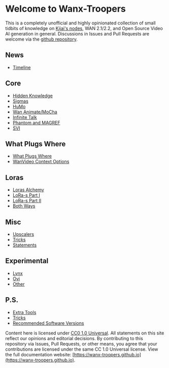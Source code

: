 # Welcome to Wanx-Troopers

This is a completely unofficial and highly opinionated collection of small tidbits of knowledge on [Kijai's nodes](https://github.com/kijai/ComfyUI-WanVideoWrapper),
WAN 2.1/2.2, and Open Source Video AI generation in general. Discussions in Issues and Pull Requests are welcome via the [github repository](https://github.com/wanx-troopers/wanx-troopers.github.io).

## News

* [Timeline](timeline.md)

## Core

* [Hidden Knowledge](hidden-knowledge.md)
* [Sigmas](sigmas.md)
* [HuMo](HuMo-info.md)
* [Wan Animate/MoCha](wan-animate-mocha.md)
* [Infinite Talk](infinite-talk.md)
* [Phantom and MAGREF](phantom-magref.md)
* [SVI](svi.md)

## What Plugs Where

* [What Plugs Where](what-plugs-where/what-plugs-where.md)
* [WanVideo Context Options](what-plugs-where/context-options.md)

## Loras

* [Loras Alchemy](loras/alchemy.md)
* [LoRa-s Part I](loras/part-01.md)
* [LoRa-s Part II](loras/part-02.md)
* [Both Ways](loras/both-ways.md)

## Misc

* [Upscalers](upscalers.md)
* [Tricks](tricks.md)
* [Statements](statements.md)


## Experimental

* [Lynx](lynx.md)
* [Ovi](ovi.md)
* [Other](other.md)

## P.S.

* [Extra Tools](extra-tools.md)
* [Tricks](tricks.md)
* [Recommended Software Versions](versions.md)

Content here is licensed under [CC0 1.0 Universal](https://creativecommons.org/publicdomain/zero/1.0/legalcode.en).
All statements on this site reflect our opinions and editorial decisions.
By contributing to this repository via Issues, Pull Requests, or other means, you agree that your contributions are licensed under the same CC 1.0 Universal license.
View the full documentation website: [https://wanx-troopers.github.io](https://wanx-troopers.github.io).
